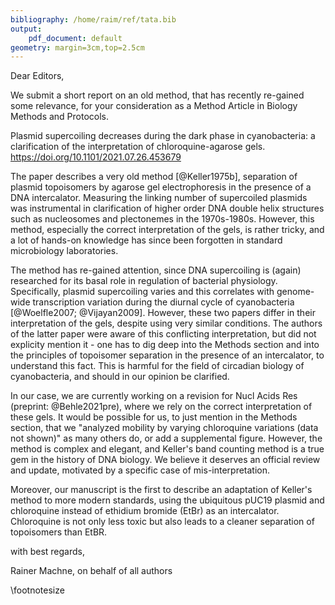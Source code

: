 ```yaml
---
bibliography: /home/raim/ref/tata.bib
output:
    pdf_document: default
geometry: margin=3cm,top=2.5cm
---
```




Dear Editors,

We submit a short report on an old method, that has recently re-gained
some relevance, for your consideration as a Method Article in Biology
Methods and Protocols.

Plasmid supercoiling decreases during the dark phase in cyanobacteria:
a clarification of the interpretation of chloroquine-agarose gels.
https://doi.org/10.1101/2021.07.26.453679 

The paper describes a very old method [@Keller1975b], separation of
plasmid topoisomers by agarose gel electrophoresis in the presence of
a DNA intercalator. Measuring the linking number of supercoiled
plasmids was instrumental in clarification of higher order DNA double
helix structures such as nucleosomes and plectonemes in the
1970s-1980s. However, this method, especially the correct interpretation
of the gels, is rather tricky, and a lot of hands-on knowledge has
since been forgotten in standard microbiology laboratories.

The method has re-gained attention, since DNA supercoiling is (again)
researched for its basal role in regulation of bacterial physiology.
Specifically, plasmid supercoiling varies and this correlates with
genome-wide transcription variation during the diurnal cycle of
cyanobacteria [@Woelfle2007; @Vijayan2009]. However, these two papers
differ in their interpretation of the gels, despite using very similar
conditions. The authors of the latter paper were aware of this
conflicting interpretation, but did not explicity mention it - one has
to dig deep into the Methods section and into the principles of
topoisomer separation in the presence of an intercalator, to
understand this fact. This is harmful for the field of circadian
biology of cyanobacteria, and should in our opinion be clarified.

In our case, we are currently working on a revision for Nucl Acids Res
(preprint: @Behle2021pre), where we rely on the correct interpretation
of these gels. It would be possible for us, to just mention in the
Methods section, that we "analyzed mobility by varying chloroquine
variations (data not shown)" as many others do, or add a supplemental
figure.  However, the method is complex and elegant, and Keller's band
counting method is a true gem in the history of DNA biology. We
believe it deserves an official review and update, motivated by a
specific case of mis-interpretation.

Moreover, our manuscript is the first to describe an adaptation of
Keller's method to more modern standards, using the ubiquitous pUC19
plasmid and chloroquine instead of ethidium bromide (EtBr) as an
intercalator. Chloroquine is not only less toxic but also leads to a
cleaner separation of topoisomers than EtBR.

with best regards,


Rainer Machne, 
on behalf of all authors

\footnotesize
